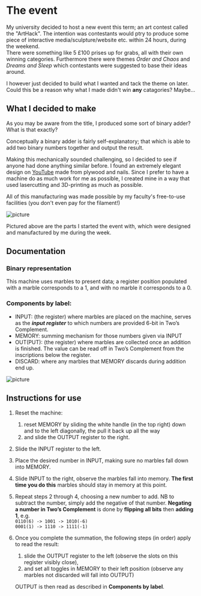 # The event

My university decided to host a new event this term; an art contest called the "ArtHack". The intention was contestants would ptry to produce some piece of interactive media/sculpture/website etc. within 24 hours, during the weekend. \
There were something like 5 £100 prises up for grabs, all with their own winning categories. Furthermore there were themes *Order and Chaos* and *Dreams and Sleep* which contestants were suggested to base their ideas around. 

I however just decided to build what I wanted and tack the theme on later. Could this be a reason why what I made didn't win **any** catagories? Maybe...

## What I decided to make

As you may be aware from the title, I produced some sort of binary adder? What is that exactly? 

Conceptually a binary adder is fairly self-explanatory; that which is able to add two binary numbers together and output the result. 

Making this mechanically sounded challenging, so I decided to see if anyone had done anything similar before. I found an extremely elegant design on [YouTube](https://youtu.be/GcDshWmhF4A) made from plywood and nails.
Since I prefer to have a machine do as much work for me as possible, I created mine in a way that used lasercutting and 3D-printing as much as possible. 

All of this manufacturing was made possible by my faculty's free-to-use facilities (you don't even pay for the filament!)

<img src="https://cdn.discordapp.com/attachments/1077003372600774686/1077577261215121478/image.png" alt="picture" style="width: calc(min(30rem, 80vw);"/>

Pictured above are the parts I started the event with, which were designed and manufactured by me during the week. 

## Documentation

### Binary representation

This machine uses marbles to present data; a register position populated with a marble corresponds to a 1, and with no marble it corresponds to a 0.

### Components by label:

- INPUT: (the register) where marbles are placed on the machine, serves as the ***************input register*************** to which numbers are provided 6-bit in Two’s Complement.
- MEMORY: summing mechanism for those numbers given via INPUT
- OUT(PUT): (the register) where marbles are collected once an addition is finished. The value can be read off in Two’s Complement from the inscriptions below the register.
- DISCARD: where any marbles that MEMORY discards during addition end up.

<img src="https://cdn.discordapp.com/attachments/1077003372600774686/1077574597412663326/image.png" alt="picture" style="width: calc(min(30rem, 80vw);"/>

## Instructions for use

1. Reset the machine:
    1. reset MEMORY by sliding the white handle (in the top right) down and to the left diagonally, the pull it back up all the way 
    2. and slide the OUTPUT register to the right.
2. Slide the INPUT register to the left. 
3. Place the desired number in INPUT, making sure no marbles fall down into MEMORY.
4. Slide INPUT to the right, observe the marbles fall into memory. **The first time you do this** marbles should stay in memory at this point.
5. Repeat steps 2 through 4, choosing a new number to add. NB to subtract the number, simply add the negative of that number. ******************************************************************************Negating a number in Two’s Complement****************************************************************************** is done by ************************************flipping all bits************************************ then ****************adding 1****************, e.g. \
   `` 0110(6) -> 1001 -> 1010(-6) ``\
   `` 0001(1) -> 1110 -> 1111(-1) ``
    
6. Once you complete the summation, the following steps (in order) apply to read the result:
    1. slide the OUTPUT register to the left (observe the slots on this register visibly close),
    2. and set all toggles in MEMORY to their left position (observe any marbles not discarded will fall into OUTPUT)
    
    OUTPUT is then read as described in **Components by label**.